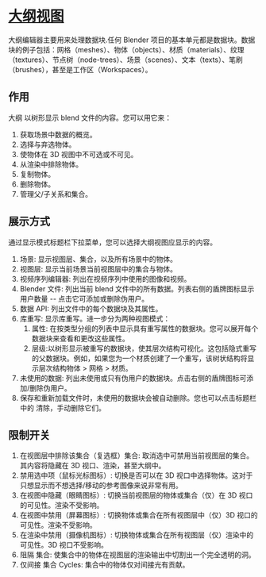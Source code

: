 # [大纲视图]()

大纲编辑器主要用来处理数据块.任何 Blender 项目的基本单元都是数据块。数据块的例子包括：网格（meshes）、物体（objects）、材质（materials）、纹理（textures）、节点树（node-trees）、场景（scenes）、文本（texts）、笔刷（brushes），甚至是工作区（Workspaces）。

## 作用

大纲 以树形显示 blend 文件的内容。您可以用它来：

1. 获取场景中数据的概览。
2. 选择与弃选物体。
3. 使物体在 3D 视图中不可选或不可见。
4. 从渲染中排除物体。
5. 复制物体。
6. 删除物体。
7. 管理父/子关系和集合。

## 展示方式

通过显示模式标题栏下拉菜单，您可以选择大纲视图应显示的内容。

1. 场景: 显示视图层、集合，以及所有场景中的物体。
2. 视图层: 显示当前场景当前视图层中的集合与物体。
3. 视频序列编辑器: 列出在视频序列中使用的图像和视频。
4. Blender 文件: 列出当前 blend 文件中的所有数据。列表右侧的盾牌图标显示用户数量 -- 点击它可添加或删除伪用户。
5. 数据 API: 列出文件中的每个数据块及其属性。
6. 库重写: 显示库重写。进一步分为两种视图模式：
    1. 属性: 在按类型分组的列表中显示具有重写属性的数据块。您可以展开每个数据块来查看和更改这些属性。
    2. 层级:以树形显示被重写的数据块，使其层次结构可视化。这包括隐式重写的父数据块。例如，如果您为一个材质创建了一个重写，该树状结构将显示层次结构物体 > 网格 > 材质。
7. 未使用的数据: 列出未使用或只有伪用户的数据块。点击右侧的盾牌图标可添加/删除伪用户。
8. 保存和重新加载文件时，未使用的数据块会被自动删除。您也可以点击标题栏中的 清除，手动删除它们。

## 限制开关

1. 在视图层中排除该集合（复选框）集合: 取消选中可禁用当前视图层的集合。其内容将隐藏在 3D 视口、渲染，甚至大纲中。
2. 禁用选中项（鼠标光标图标）: 切换是否可以在 3D 视口中选择物体。这对于只想显示而不想选择/移动的参考图像来说非常有用。
3. 在视图中隐藏（眼睛图标）: 切换当前视图层的物体或集合（仅）在 3D 视口的可见性。渲染不受影响。
4. 在视图中禁用（屏幕图标）: 切换物体或集合在所有视图层中（仅）3D 视口的可见性。渲染不受影响。
5. 在渲染中禁用（摄像机图标）: 切换物体或集合在所有视图层（仅）渲染中的可见性。3D 视口不受影响。
6. 阻隔 集合: 使集合中的物体在视图层的渲染输出中切割出一个完全透明的洞。
7. 仅间接 集合 Cycles: 集合中的物体仅对间接光有贡献。
